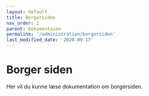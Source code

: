 ```yaml
---
layout: default
title: Borgersiden
nav_order: 2
parent: Dokumentaion
permalink: '/administration/borgersiden'
last_modified_date: '2020-09-17'
---
```


# Borger siden

Her vil du kunne læse dokumentation om borgersiden.
